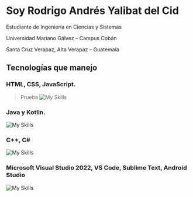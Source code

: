 # Soy Rodrigo Andrés Yalibat del Cid
Estudiante de Ingeniería en Ciencias y Sistemas

Universidad Mariano Gálvez – Campus Cobán

Santa Cruz Verapaz, Alta Verapaz – Guatemala  

## Tecnologías que manejo

### HTML, CSS, JavaScript. 
> Prueba
![My Skills](https://skillicons.dev/icons?i=html,css,js)

### Java y Kotlin.
![My Skills](https://skillicons.dev/icons?i=java,kotlin)

### C++, C#

![My Skills](https://skillicons.dev/icons?i=cpp,cs)

### Microsoft Visual Studio 2022, VS Code, Sublime Text, Android Studio

![My Skills](https://skillicons.dev/icons?i=visualstudio,vscode,sublime,androidstudio)
